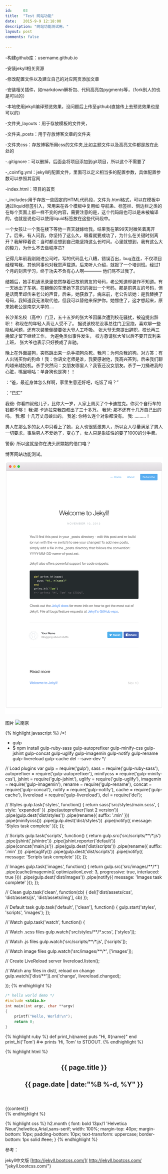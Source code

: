 ```yaml
---
id:		03
title:  "Test 网站功能"
date:   2015-9-9 12:18:00
description: "网站功能测试用。"
layout: post
comments: false

---
```




-构建github库：username.github.io

-安装jekyll相关资源

-修改配置文件以及建立自己的对应网页添加文章

-安装相关插件，如markdown解析包、代码高亮包pygments等，（fork别人的也是可以的）

-本地使用jekyll编译预览效果，没问题后上传至github(直接传上去预览效果也是可以的)



-文件夹_layouts：用于存放模板的文件夹，

-文件夹_posts：用于存放博客文章的文件夹

-文件夹css：存放博客所用css的文件夹,比如主题文件以及高亮文件都是放在此处的

-.gitignore：可以删掉，后面会将项目添加到git项目，所以这个不需要了

-_coinfig.yml：jekyll的配置文件，里面可以定义相当多的配置参数，具体配置参数可以参照其官网

-index.html：项目的首页

-_includes:用于存放一些固定的HTML代码段，文件为.html格式，可以在模板中通过liquid标签引入，常用来在各个模板中复用如 导航条、标签栏、侧边栏之类的在每个页面上都一样不变的内容，需要注意的是，这个代码段也可以是未被编译的，也就是说也可以使用liquid标签放在这些代码段中。


一个女孩让一个我在楼下等他一百天就嫁给我。结果我在第99天时微笑着离开了。后来，有人问我，你坚持了这么久，眼看就要成功了，为什么在关键时刻离开？我解释着说：当时都没想到自己能坚持这么长时间。心里就想到，我有这么大的毅力，为什么不去做程序员?


记得几年前我刚刚进公司时，写的代码乱七八糟，错误百出，bug连连，不仅项目经理骂我，其他同事也对我怨声载道。后来听人介绍，就报了一个培训班。经过1个月的刻苦学习，终于功夫不负有心人啊———— 他们骂不过我了。


结婚后，她手机通讯录里依然存着已故前男友的号码，老公知道却装作不知道。有一天她出了车祸，在翻倒的车里她下意识的拨出一个号码，那是前男友的号码，但是话筒里却传来老公的声音，后来，她获救了。病床前，老公告诉她：是我替换了号码，我知道我无法取代他，但我可以替他来保护你。她愣住了，这才想起来，原来她老公是南京大学的....


长沙某名校（高中）门卫，五十五岁的张大爷因屡次遭到校花骚扰，被迫提出辞职！ 称现在的年轻人真让人受不了。 据说该校花没事总往门卫室跑，喜欢聊一些隐私问题，还有次装晕倒硬要张大爷人工呼吸。 张大爷无奈提出辞职，校长再三挽留才留下继续工作。 为避免类似事件发生， 校方恳请张大爷以后不要开宾利来上班， 张大爷也表示只好换成了奔驰。


晚上在外面遛狗，突然跳出来一杀手把狗杀死。我问：为何杀我的狗。对方答：有人出钱买你的狗命！我：你语文老师是谁，我要感谢他，我高兴答到。后来我们聊的越来越投机。杀手突然问：女朋友哪里人？我答还没女朋友。杀手一刀捅进我的心脏，嘴里嘀咕：单身狗也是狗！！




：“爸，最近身体怎么样啊，家里生意还好吧，吃饭了吗？”

：“已汇”


我爸: 你看四叔他儿子，比你大一岁，人家上周买了个卡迪拉克。你买个自行车的钱都不够！
我:那 卡迪拉克我四叔出了三十多万。
我爸: 那不还有十几万自己出的吗。
我:那 十几万丈母娘出的。
我爸: 你特么连个对象都没有。
我: ………！



男人在那么多的女人中只看上了她，女人也很感激男人，所以女人尽量满足了男人一切要求，事后男人不爱她了，变心了，女人只是象征性的要了1000的分手费。

警察: 所以这就是你在洗头房嫖娼的借口咯？

博客网站功能测试。
![功能测试](/assets/images/Kactus-theme-post.png)


图片
![南京](http://i3.tietuku.com/8d1ffe7d2f1d6bfc.jpg)

{% highlight javascript %}
/*!
 * gulp
 * $ npm install gulp-ruby-sass gulp-autoprefixer gulp-minify-css gulp-jshint gulp-concat gulp-uglify gulp-imagemin gulp-notify gulp-rename gulp-livereload gulp-cache del --save-dev
 */

// Load plugins
var gulp = require('gulp'),
    sass = require('gulp-ruby-sass'),
    autoprefixer = require('gulp-autoprefixer'),
    minifycss = require('gulp-minify-css'),
    jshint = require('gulp-jshint'),
    uglify = require('gulp-uglify'),
    imagemin = require('gulp-imagemin'),
    rename = require('gulp-rename'),
    concat = require('gulp-concat'),
    notify = require('gulp-notify'),
    cache = require('gulp-cache'),
    livereload = require('gulp-livereload'),
    del = require('del');

// Styles
gulp.task('styles', function() {
  return sass('src/styles/main.scss', { style: 'expanded' })
    .pipe(autoprefixer('last 2 version'))
    .pipe(gulp.dest('dist/styles'))
    .pipe(rename({ suffix: '.min' }))
    .pipe(minifycss())
    .pipe(gulp.dest('dist/styles'))
    .pipe(notify({ message: 'Styles task complete' }));
});

// Scripts
gulp.task('scripts', function() {
  return gulp.src('src/scripts/**/*.js')
    .pipe(jshint('.jshintrc'))
    .pipe(jshint.reporter('default'))
    .pipe(concat('main.js'))
    .pipe(gulp.dest('dist/scripts'))
    .pipe(rename({ suffix: '.min' }))
    .pipe(uglify())
    .pipe(gulp.dest('dist/scripts'))
    .pipe(notify({ message: 'Scripts task complete' }));
});

// Images
gulp.task('images', function() {
  return gulp.src('src/images/**/*')
    .pipe(cache(imagemin({ optimizationLevel: 3, progressive: true, interlaced: true })))
    .pipe(gulp.dest('dist/images'))
    .pipe(notify({ message: 'Images task complete' }));
});

// Clean
gulp.task('clean', function(cb) {
    del(['dist/assets/css', 'dist/assets/js', 'dist/assets/img'], cb)
});

// Default task
gulp.task('default', ['clean'], function() {
    gulp.start('styles', 'scripts', 'images');
});

// Watch
gulp.task('watch', function() {

  // Watch .scss files
  gulp.watch('src/styles/**/*.scss', ['styles']);

  // Watch .js files
  gulp.watch('src/scripts/**/*.js', ['scripts']);

  // Watch image files
  gulp.watch('src/images/**/*', ['images']);

  // Create LiveReload server
  livereload.listen();

  // Watch any files in dist/, reload on change
  gulp.watch(['dist/**']).on('change', livereload.changed);

});
{% endhighlight %}


```c
/* hello world demo */
#include <stdio.h>
int main(int argc, char **argv)
{
    printf("Hello, World!\n");
    return 0;
}
```


{% highlight ruby %}
def print_hi(name)
  puts "Hi, #{name}"
end
print_hi('Tom')
#=> prints 'Hi, Tom' to STDOUT.
{% endhighlight %}

{% highlight html %}
<article class="post">
    <header>
        <h1>{{ page.title }}</h1>
        <h2 class="headline">{{ page.date | date:"%B %-d, %Y" }}</h2>
    </header>
    <section id="post-body">
        {{content}}
    </section>
</article>
{% endhighlight %}

{% highlight css %}
h2.month {
    font: bold 13px/1 'Helvetica Neue',helvetica,Arial,sans-serif;
    width: 100%;
    margin-top: 40px;
    margin-bottom: 10px;
    padding-bottom: 10px;
    text-transform: uppercase;
    border-bottom: 1px solid #eee;
}
{% endhighlight %}


参考：

jekyll中文版   [http://jekyll.bootcss.com/]( http://jekyll.bootcss.com/ "jekyll.bootcss.com/")



